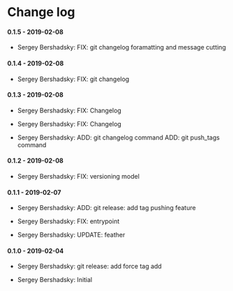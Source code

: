 # Change log

#### 0.1.5 - 2019-02-08

* Sergey Bershadsky: FIX: git changelog foramatting and message cutting

#### 0.1.4 - 2019-02-08

* Sergey Bershadsky: FIX: git changelog

#### 0.1.3 - 2019-02-08

* Sergey Bershadsky: FIX: Changelog

* Sergey Bershadsky: FIX: Changelog

* Sergey Bershadsky: ADD: git changelog command ADD: git push_tags command

#### 0.1.2 - 2019-02-08

* Sergey Bershadsky: FIX: versioning model

#### 0.1.1 - 2019-02-07

* Sergey Bershadsky: ADD: git release: add tag pushing feature

* Sergey Bershadsky: FIX: entrypoint

* Sergey Bershadsky: UPDATE: feather

#### 0.1.0 - 2019-02-04

* Sergey Bershadsky: git release: add force tag add

* Sergey Bershadsky: Initial